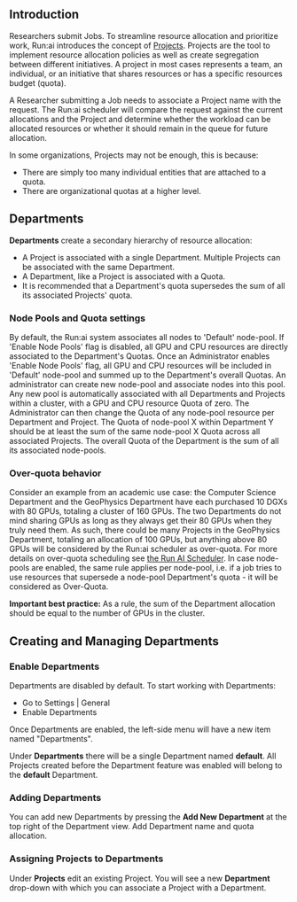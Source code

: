 ## Introduction

Researchers submit Jobs. To streamline resource allocation and prioritize work, Run:ai introduces the concept of [Projects](project-setup.md). Projects are the tool to implement resource allocation policies as well as create segregation between different initiatives. A project in most cases represents a team, an individual, or an initiative that shares resources or has a specific resources budget (quota).

A Researcher submitting a Job needs to associate a Project name with the request. The Run:ai scheduler will compare the request against the current allocations and the Project and determine whether the workload can be allocated resources or whether it should remain in the queue for future allocation.

In some organizations, Projects may not be enough, this is because:

* There are simply too many individual entities that are attached to a quota.
* There are organizational quotas at a higher level. 


## Departments

__Departments__ create a secondary hierarchy of resource allocation:

* A Project is associated with a single Department. Multiple Projects can be associated with the same Department.
* A Department, like a Project is associated with a Quota. 
* It is recommended that a Department's quota supersedes the sum of all its associated Projects' quota.

### Node Pools and Quota settings
By default, the Run:ai system associates all nodes to 'Default' node-pool. 
If 'Enable Node Pools' flag is disabled, all GPU and CPU resources are directly associated to the Department's Quotas. Once an Administrator enables 'Enable Node Pools' flag, all GPU and CPU resources will be included in 'Default' node-pool and summed up to the Department's overall Quotas.
An administrator can create new node-pool and associate nodes into this pool. Any new pool is automatically associated with all Departments and Projects within a cluster, with a GPU and CPU resource Quota of zero. The Administrator can then change the Quota of any node-pool resource per Department and Project. The Quota of node-pool X within Department Y should be at least the sum of the same node-pool X Quota across all associated Projects.
The overall Quota of the Department is the sum of all its associated node-pools. 

### Over-quota behavior

Consider an example from an academic use case: the Computer Science Department and the GeoPhysics Department have each purchased 10 DGXs with 80 GPUs, totaling a cluster of 160 GPUs. The two Departments do not mind sharing GPUs as long as they always get their 80 GPUs when they truly need them. As such, there could be many Projects in the GeoPhysics Department, totaling an allocation of 100 GPUs, but anything above 80 GPUs will be considered by the Run:ai scheduler as over-quota. For more details on over-quota scheduling see [the Run AI Scheduler](../../Researcher/scheduling/the-runai-scheduler.md). In case node-pools are enabled, the same rule applies per node-pool, i.e. if a job tries to use resources that supersede a node-pool Department's quota - it will be considered as Over-Quota.

__Important best practice:__ As a rule, the sum of the Department allocation should be equal to the number of GPUs in the cluster.


## Creating and Managing Departments 

### Enable Departments

Departments are disabled by default. To start working with Departments:

* Go to Settings | General
* Enable Departments 

Once Departments are enabled, the left-side menu will have a new item named "Departments".


Under __Departments__ there will be a single Department named __default__. All Projects created before the Department feature was enabled will belong to the __default__ Department.


### Adding Departments

You can add new Departments by pressing the __Add New Department__ at the top right of the Department view. Add Department name and quota allocation.

### Assigning Projects to Departments

Under __Projects__ edit an existing Project. You will see a new **Department** drop-down with which you can associate a Project with a Department.

